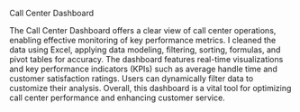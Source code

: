 Call Center Dashboard 

The Call Center Dashboard offers a clear view of call center operations, enabling effective monitoring of key performance metrics. I cleaned the data using Excel, applying data modeling, filtering, sorting, formulas, and pivot tables for accuracy.
The dashboard features real-time visualizations and key performance indicators (KPIs) such as average handle time and customer satisfaction ratings. Users can dynamically filter data to customize their analysis.
Overall, this dashboard is a vital tool for optimizing call center performance and enhancing customer service.
